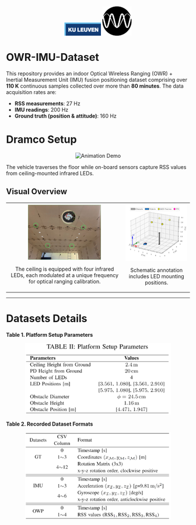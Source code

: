 <p align="center">
  <img src="./images/kuleuven.png" alt="KU Leuven Logo" width="100">
  <img src="./images/logo-black.png" alt="Project Logo" width="80">
</p>


# OWR-IMU-Dataset 
This repository provides an indoor Optical Wireless Ranging (OWR) + Inertial Measurement Unit (IMU) fusion positioning dataset comprising over **110 K** continuous samples collected over more than **80 minutes**. The data acquisition rates are:

- **RSS measurements**: 27 Hz  
- **IMU readings**: 200 Hz  
- **Ground truth (position & attitude)**: 160 Hz  

# Dramco Setup

<p align="center">
  <img src="./images/Dramco_setup.gif" alt="Animation Demo" width="200">
</p>

The vehicle traverses the floor while on-board sensors capture RSS values from ceiling-mounted infrared LEDs.

## Visual Overview

<table align="center">
  <tr>
    <td align="center">
      <img src="./images/ceiling.jpg" alt="Ceiling View" width="200">
      <p align="center">The ceiling is equipped with four infrared LEDs, each modulated at a unique frequency for optical ranging calibration.</p>
    </td>
    <td align="center">
      <img src="./images/setup_sketch.jpg" alt="Setup Sketch" width="200">
      <p align="center">Schematic annotation includes LED mounting positions.</p>
    </td>
  </tr>
</table>

---

# Datasets Details

**Table 1. Platform Setup Parameters**

<p align="center">
  <img src="./images/table1.png" alt="Platform Setup Parameters" width="400">
</p>

**Table 2. Recorded Dataset Formats**
<p align="center">
  <img src="./images/table2.png" alt="Recorded Dataset Formats" width="400">
</p>


## 
